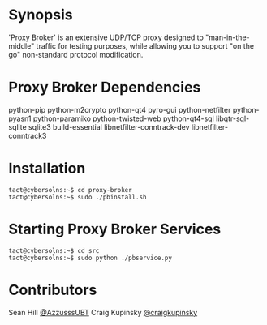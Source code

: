 # Synopsis
'Proxy Broker' is an extensive UDP/TCP proxy designed to "man-in-the-middle" traffic for testing purposes, while allowing you to support "on the go" non-standard protocol modification.

# Proxy Broker Dependencies
python-pip
python-m2crypto
python-qt4
pyro-gui
python-netfilter
python-pyasn1
python-paramiko
python-twisted-web
python-qt4-sql
libqtr-sql-sqlite
sqlite3
build-essential
libnetfilter-conntrack-dev
libnetfilter-conntrack3

# Installation
```
tact@cybersolns:~$ cd proxy-broker
tact@cybersolns:~$ sudo ./pbinstall.sh
```

# Starting Proxy Broker Services
```
tact@cybersolns:~$ cd src
tact@cybersolns:~$ sudo python ./pbservice.py
```

# Contributors
Sean Hill [@AzzusssUBT](http://twitter.com/AzzusssUBT)
Craig Kupinsky [@craigkupinsky](http://twitter.com/craigkupinsky)
